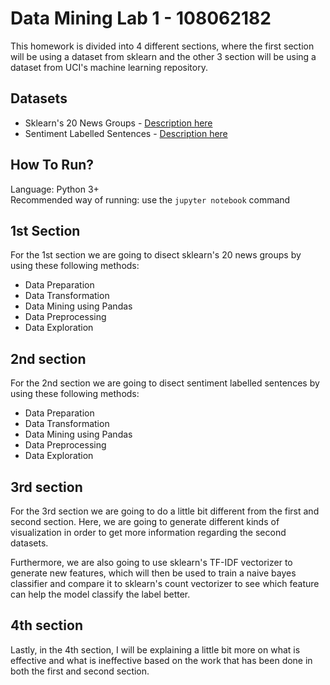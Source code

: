 # Data Mining Lab 1 - 108062182

This homework is divided into 4 different sections, where the first section will be using a dataset from sklearn and the other 3 section will be using a dataset from UCI's machine learning repository.  

## Datasets
- Sklearn's 20 News Groups - [Description here](http://qwone.com/~jason/20Newsgroups/)  
- Sentiment Labelled Sentences - [Description here](https://archive.ics.uci.edu/ml/datasets/Sentiment+Labelled+Sentences#)  

## How To Run?
Language: Python 3+  
Recommended way of running: use the `jupyter notebook` command

## 1st Section
For the 1st section we are going to disect sklearn's 20 news groups by using these following methods:
- Data Preparation
- Data Transformation
- Data Mining using Pandas
- Data Preprocessing
- Data Exploration

## 2nd section
For the 2nd section we are going to disect sentiment labelled sentences by using these following methods:
- Data Preparation
- Data Transformation
- Data Mining using Pandas
- Data Preprocessing
- Data Exploration

## 3rd section
For the 3rd section we are going to do a little bit different from the first and second section. Here, we are going to generate different kinds of visualization in order to get more information regarding the second datasets.  

Furthermore, we are also going to use sklearn's TF-IDF vectorizer to generate new features, which will then be used to train a naive bayes classifier and compare it to sklearn's count vectorizer to see which feature can help the model classify the label better.

## 4th section
Lastly, in the 4th section, I will be explaining a little bit more on what is effective and what is ineffective based on the work that has been done in both the first and second section.